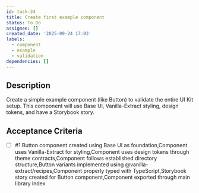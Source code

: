 ```yaml
---
id: task-24
title: Create first example component
status: To Do
assignee: []
created_date: '2025-09-24 17:03'
labels:
  - component
  - example
  - validation
dependencies: []
---
```


## Description

Create a simple example component (like Button) to validate the entire UI Kit setup. This component will use Base UI, Vanilla-Extract styling, design tokens, and have a Storybook story.

## Acceptance Criteria
<!-- AC:BEGIN -->
- [ ] #1 Button component created using Base UI as foundation,Component uses Vanilla-Extract for styling,Component uses design tokens through theme contracts,Component follows established directory structure,Button variants implemented using @vanilla-extract/recipes,Component properly typed with TypeScript,Storybook story created for Button component,Component exported through main library index
<!-- AC:END -->
